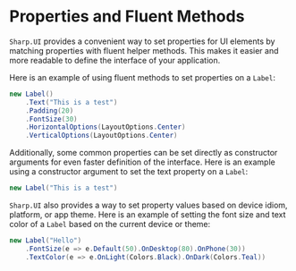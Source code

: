 # Properties and Fluent Methods

`Sharp.UI` provides a convenient way to set properties for UI elements by matching properties with fluent helper methods. This makes it easier and more readable to define the interface of your application.

Here is an example of using fluent methods to set properties on a `Label`:

```cs
new Label()
    .Text("This is a test")
    .Padding(20)
    .FontSize(30)
    .HorizontalOptions(LayoutOptions.Center)
    .VerticalOptions(LayoutOptions.Center)
```

Additionally, some common properties can be set directly as constructor arguments for even faster definition of the interface. Here is an example using a constructor argument to set the text property on a `Label`:

```cs
new Label("This is a test")
```

`Sharp.UI` also provides a way to set property values based on device idiom, platform, or app theme. Here is an example of setting the font size and text color of a `Label` based on the current device or theme:

```cs
new Label("Hello")
    .FontSize(e => e.Default(50).OnDesktop(80).OnPhone(30))
    .TextColor(e => e.OnLight(Colors.Black).OnDark(Colors.Teal))
```